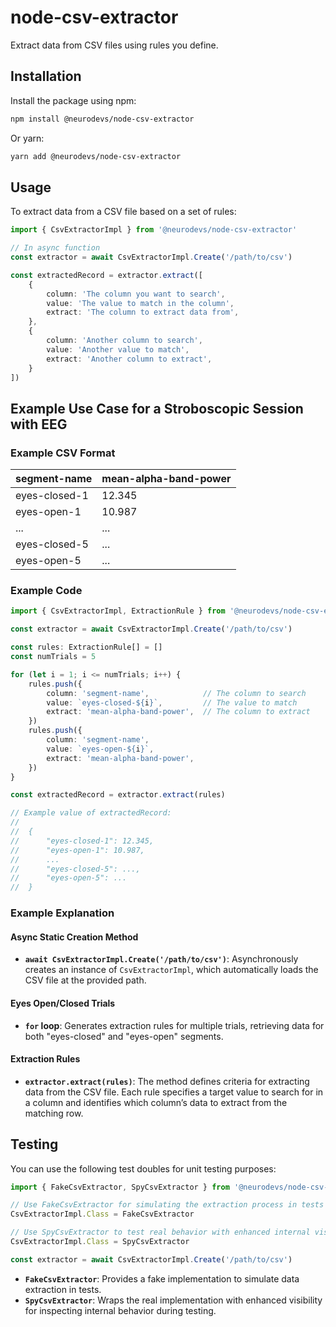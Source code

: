 # node-csv-extractor

Extract data from CSV files using rules you define.

## Installation

Install the package using npm:

```bash
npm install @neurodevs/node-csv-extractor
```

Or yarn:

```bash
yarn add @neurodevs/node-csv-extractor
```

## Usage

To extract data from a CSV file based on a set of rules:

```typescript
import { CsvExtractorImpl } from '@neurodevs/node-csv-extractor'

// In async function
const extractor = await CsvExtractorImpl.Create('/path/to/csv')

const extractedRecord = extractor.extract([
    {
        column: 'The column you want to search',
        value: 'The value to match in the column',
        extract: 'The column to extract data from',
    },
    {
        column: 'Another column to search',
        value: 'Another value to match',
        extract: 'Another column to extract',
    }
])
```

## Example Use Case for a Stroboscopic Session with EEG

### Example CSV Format

| segment-name    | mean-alpha-band-power |
|-----------------|-----------------------|
| eyes-closed-1   | 12.345                |
| eyes-open-1     | 10.987                |
| ...             | ...                   |
| eyes-closed-5   | ...                   |
| eyes-open-5     | ...                   |

### Example Code

```typescript
import { CsvExtractorImpl, ExtractionRule } from '@neurodevs/node-csv-extractor'

const extractor = await CsvExtractorImpl.Create('/path/to/csv')

const rules: ExtractionRule[] = []
const numTrials = 5

for (let i = 1; i <= numTrials; i++) {
    rules.push({
        column: 'segment-name',            // The column to search
        value: `eyes-closed-${i}`,         // The value to match
        extract: 'mean-alpha-band-power',  // The column to extract
    })
    rules.push({
        column: 'segment-name',
        value: `eyes-open-${i}`,
        extract: 'mean-alpha-band-power',
    })
}

const extractedRecord = extractor.extract(rules)

// Example value of extractedRecord:
//
//  {
//      "eyes-closed-1": 12.345,
//      "eyes-open-1": 10.987,
//      ...
//      "eyes-closed-5": ...,
//      "eyes-open-5": ...
//  }
```

### Example Explanation

#### Async Static Creation Method
- **`await CsvExtractorImpl.Create('/path/to/csv')`**: Asynchronously creates an instance of `CsvExtractorImpl`, which automatically loads the CSV file at the provided path.

#### Eyes Open/Closed Trials
- **`for` loop**: Generates extraction rules for multiple trials, retrieving data for both "eyes-closed" and "eyes-open" segments.

#### Extraction Rules
- **`extractor.extract(rules)`**: The method defines criteria for extracting data from the CSV file. Each rule specifies a target value to search for in a column and identifies which column’s data to extract from the matching row.

## Testing

You can use the following test doubles for unit testing purposes:

```typescript
import { FakeCsvExtractor, SpyCsvExtractor } from '@neurodevs/node-csv-extractor'

// Use FakeCsvExtractor for simulating the extraction process in tests
CsvExtractorImpl.Class = FakeCsvExtractor

// Use SpyCsvExtractor to test real behavior with enhanced internal visibility
CsvExtractorImpl.Class = SpyCsvExtractor

const extractor = await CsvExtractorImpl.Create('/path/to/csv')
```

- **`FakeCsvExtractor`**: Provides a fake implementation to simulate data extraction in tests.
- **`SpyCsvExtractor`**: Wraps the real implementation with enhanced visibility for inspecting internal behavior during testing.

